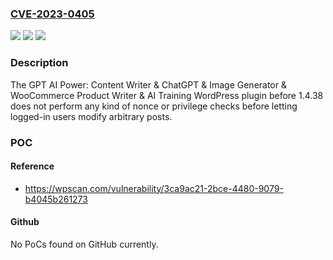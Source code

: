 ### [CVE-2023-0405](https://cve.mitre.org/cgi-bin/cvename.cgi?name=CVE-2023-0405)
![](https://img.shields.io/static/v1?label=Product&message=GPT%20AI%20Power%3A%20Content%20Writer%20%26%20ChatGPT%20%26%20Image%20Generator%20%26%20WooCommerce%20Product%20Writer%20%26%20AI%20Training&color=blue)
![](https://img.shields.io/static/v1?label=Version&message=0%3C%201.4.38%20&color=brighgreen)
![](https://img.shields.io/static/v1?label=Vulnerability&message=CWE-862%20Missing%20Authorization&color=brighgreen)

### Description

The GPT AI Power: Content Writer & ChatGPT & Image Generator & WooCommerce Product Writer & AI Training WordPress plugin before 1.4.38 does not perform any kind of nonce or privilege checks before letting logged-in users modify arbitrary posts.

### POC

#### Reference
- https://wpscan.com/vulnerability/3ca9ac21-2bce-4480-9079-b4045b261273

#### Github
No PoCs found on GitHub currently.

